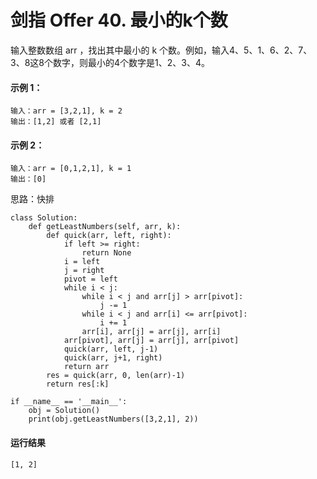 # 剑指 Offer 40. 最小的k个数
输入整数数组 arr ，找出其中最小的 k 个数。例如，输入4、5、1、6、2、7、3、8这8个数字，则最小的4个数字是1、2、3、4。


#### 示例 1：

    输入：arr = [3,2,1], k = 2
    输出：[1,2] 或者 [2,1]
#### 示例 2：

    输入：arr = [0,1,2,1], k = 1
    输出：[0]

思路：快排

    class Solution:
        def getLeastNumbers(self, arr, k):
            def quick(arr, left, right):
                if left >= right:
                    return None
                i = left
                j = right
                pivot = left
                while i < j:
                    while i < j and arr[j] > arr[pivot]:
                        j -= 1
                    while i < j and arr[i] <= arr[pivot]:
                        i += 1
                    arr[i], arr[j] = arr[j], arr[i]
                arr[pivot], arr[j] = arr[j], arr[pivot]
                quick(arr, left, j-1)
                quick(arr, j+1, right)
                return arr
            res = quick(arr, 0, len(arr)-1)
            return res[:k]

    if __name__ == '__main__':
        obj = Solution()
        print(obj.getLeastNumbers([3,2,1], 2))
        
 #### 运行结果
    [1, 2]
